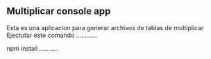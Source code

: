 ## Multiplicar console app

Esta es una aplicacion para generar archivos de tablas de multiplicar
Ejectutar este comando
............

npm install
...........